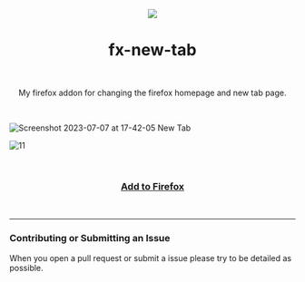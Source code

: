 <p align="center">
  <img src="https://github.com/enfyna/fx-new-tab/assets/91965312/49e68dd0-3aff-47bb-9579-c6b3403a29ac">
</p>
<h1 align="center">
  fx-new-tab
</h1>
<br>
<p align="center">
  My firefox addon for changing the firefox homepage and new tab page. 
</p>
<br>

![Screenshot 2023-07-07 at 17-42-05 New Tab](https://github.com/enfyna/fx-new-tab/assets/91965312/05275107-f806-465b-9ddc-1564b465e60d)

![11](https://github.com/enfyna/fx-new-tab/assets/91965312/b22db60e-af42-46f5-a51a-67fa0c2b306e)

<br>
<h3 align="center">
  <a href="https://addons.mozilla.org/en-US/firefox/addon/fx-new-tab">
    Add to Firefox
  </a>
</h3>
<br>
<hr>

### Contributing or Submitting an Issue

When you open a pull request or submit a issue please try to be detailed as possible.
